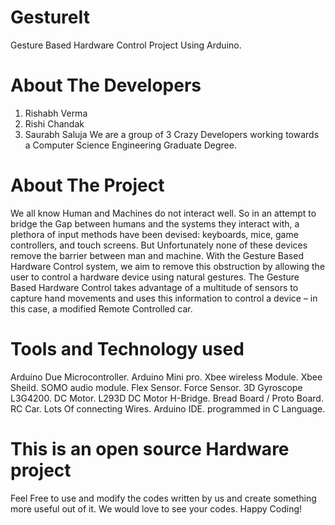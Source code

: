 # GestureIt
Gesture Based Hardware Control Project Using Arduino.

# About The Developers
1) Rishabh Verma
2) Rishi Chandak
3) Saurabh Saluja
We are a group of 3 Crazy Developers working towards a Computer Science Engineering Graduate Degree.

# About The Project
We all know Human and Machines do not interact well. So in an attempt to bridge the Gap between humans and the systems they interact with, a plethora of input methods have been devised: keyboards, mice, game controllers, and touch screens. But Unfortunately none of these devices remove the barrier between man and machine.
With the Gesture Based Hardware Control system, we aim to remove this obstruction by allowing the user to control a hardware device using natural gestures. The Gesture Based Hardware Control takes advantage of a multitude of sensors to capture hand movements and uses this information to control a device – in this case, a modified Remote Controlled car.

# Tools and Technology used
Arduino Due Microcontroller.
Arduino Mini pro.
Xbee wireless Module.
Xbee Sheild.
SOMO audio module.
Flex Sensor.
Force Sensor.
3D Gyroscope L3G4200.
DC Motor.
L293D DC Motor H-Bridge.
Bread Board / Proto Board.
RC Car.
Lots Of connecting Wires.
Arduino IDE.
programmed in C Language.

# This is an open source Hardware project
Feel Free to use and modify the codes written by us and create something more useful out of it.
We would love to see your codes.
Happy Coding!
